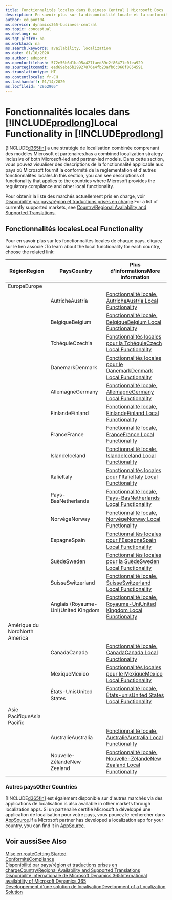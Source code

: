 ```yaml
---
title: Fonctionnalités locales dans Business Central | Microsoft Docs
description: En savoir plus sur la disponibilité locale et la conformité de la réglementation de Dynamics 365 Business Central.
author: edupont04
ms.service: dynamics365-business-central
ms.topic: conceptual
ms.devlang: na
ms.tgt_pltfrm: na
ms.workload: na
ms.search.keywords: availability, localization
ms.date: 01/10/2020
ms.author: edupont
ms.openlocfilehash: 572e56b6d1ba95a427faed89c2f86471c0fea929
ms.sourcegitcommit: ead69ebe5b29927876a4fb23afb6c066f8854591
ms.translationtype: HT
ms.contentlocale: fr-CH
ms.lasthandoff: 01/14/2020
ms.locfileid: "2952905"
---
```

# <a name="local-functionality-in-includeprodlongincludesprodlongmd"></a><span data-ttu-id="f0630-103">Fonctionnalités locales dans [!INCLUDE[prodlong](includes/prodlong.md)]</span><span class="sxs-lookup"><span data-stu-id="f0630-103">Local Functionality in [!INCLUDE[prodlong](includes/prodlong.md)]</span></span>

[!INCLUDE[d365fin](includes/d365fin_md.md)] <span data-ttu-id="f0630-104">a une stratégie de localisation combinée comprenant des modèles Microsoft et partenaires.</span><span class="sxs-lookup"><span data-stu-id="f0630-104">has a combined localization strategy inclusive of both Microsoft-led and partner-led models.</span></span> <span data-ttu-id="f0630-105">Dans cette section, vous pouvez visualiser des descriptions de la fonctionnalité applicable aux pays où Microsoft fournit la conformité de la réglementation et d'autres fonctionnalités locales.</span><span class="sxs-lookup"><span data-stu-id="f0630-105">In this section, you can see descriptions of functionality that applies to the countries where Microsoft provides the regulatory compliance and other local functionality.</span></span>  

<span data-ttu-id="f0630-106">Pour obtenir la liste des marchés actuellement pris en charge, voir [Disponibilité par pays/région et traductions prises en charge](/dynamics365/business-central/dev-itpro/compliance/apptest-countries-and-translations?toc=/dynamics365/business-central/toc.json).</span><span class="sxs-lookup"><span data-stu-id="f0630-106">For a list of currently supported markets, see [Country/Regional Availability and Supported Translations](/dynamics365/business-central/dev-itpro/compliance/apptest-countries-and-translations?toc=/dynamics365/business-central/toc.json).</span></span>  

## <a name="local-functionality"></a><span data-ttu-id="f0630-107">Fonctionnalités locales</span><span class="sxs-lookup"><span data-stu-id="f0630-107">Local Functionality</span></span>

<span data-ttu-id="f0630-108">Pour en savoir plus sur les fonctionnalités locales de chaque pays, cliquez sur le lien associé :</span><span class="sxs-lookup"><span data-stu-id="f0630-108">To learn about the local functionality for each country, choose the related link:</span></span>

| <span data-ttu-id="f0630-109">Région</span><span class="sxs-lookup"><span data-stu-id="f0630-109">Region</span></span> | <span data-ttu-id="f0630-110">Pays</span><span class="sxs-lookup"><span data-stu-id="f0630-110">Country</span></span> | <span data-ttu-id="f0630-111">Plus d'informations</span><span class="sxs-lookup"><span data-stu-id="f0630-111">More information</span></span> |
| --- | --- |--- |
| <span data-ttu-id="f0630-112">Europe</span><span class="sxs-lookup"><span data-stu-id="f0630-112">Europe</span></span> |  | |
|        | <span data-ttu-id="f0630-113">Autriche</span><span class="sxs-lookup"><span data-stu-id="f0630-113">Austria</span></span> | [<span data-ttu-id="f0630-114">Fonctionnalité locale, Autriche</span><span class="sxs-lookup"><span data-stu-id="f0630-114">Austria Local Functionality</span></span>](localfunctionality/austria/austria-local-functionality.md) |
|        | <span data-ttu-id="f0630-115">Belgique</span><span class="sxs-lookup"><span data-stu-id="f0630-115">Belgium</span></span> | [<span data-ttu-id="f0630-116">Fonctionnalité locale, Belgique</span><span class="sxs-lookup"><span data-stu-id="f0630-116">Belgium Local Functionality</span></span>](localfunctionality/belgium/belgium-local-functionality.md) |
|        | <span data-ttu-id="f0630-117">Tchéquie</span><span class="sxs-lookup"><span data-stu-id="f0630-117">Czechia</span></span> | [<span data-ttu-id="f0630-118">Fonctionnalités locales pour la Tchéquie</span><span class="sxs-lookup"><span data-stu-id="f0630-118">Czech Local Functionality</span></span>](localfunctionality/czech/czech-local-functionality.md) |
|        | <span data-ttu-id="f0630-119">Danemark</span><span class="sxs-lookup"><span data-stu-id="f0630-119">Denmark</span></span> | [<span data-ttu-id="f0630-120">Fonctionnalités locales pour le Danemark</span><span class="sxs-lookup"><span data-stu-id="f0630-120">Denmark Local Functionality</span></span>](localfunctionality/denmark/denmark-local-functionality.md) |
|        | <span data-ttu-id="f0630-121">Allemagne</span><span class="sxs-lookup"><span data-stu-id="f0630-121">Germany</span></span> | [<span data-ttu-id="f0630-122">Fonctionnalité locale, Allemagne</span><span class="sxs-lookup"><span data-stu-id="f0630-122">Germany Local Functionality</span></span>](localfunctionality/germany/germany-local-functionality.md) |
|        | <span data-ttu-id="f0630-123">Finlande</span><span class="sxs-lookup"><span data-stu-id="f0630-123">Finland</span></span> | [<span data-ttu-id="f0630-124">Fonctionnalité locale, Finlande</span><span class="sxs-lookup"><span data-stu-id="f0630-124">Finland Local Functionality</span></span>](localfunctionality/finland/finland-local-functionality.md) |
|        | <span data-ttu-id="f0630-125">France</span><span class="sxs-lookup"><span data-stu-id="f0630-125">France</span></span> | [<span data-ttu-id="f0630-126">Fonctionnalité locale, France</span><span class="sxs-lookup"><span data-stu-id="f0630-126">France Local Functionality</span></span>](localfunctionality/france/france-local-functionality.md) |
|        | <span data-ttu-id="f0630-127">Islande</span><span class="sxs-lookup"><span data-stu-id="f0630-127">Iceland</span></span> | [<span data-ttu-id="f0630-128">Fonctionnalité locale, Islande</span><span class="sxs-lookup"><span data-stu-id="f0630-128">Iceland Local Functionality</span></span>](localfunctionality/iceland/iceland-local-functionality.md) |
|        | <span data-ttu-id="f0630-129">Italie</span><span class="sxs-lookup"><span data-stu-id="f0630-129">Italy</span></span> | [<span data-ttu-id="f0630-130">Fonctionnalités locales pour l'Italie</span><span class="sxs-lookup"><span data-stu-id="f0630-130">Italy Local Functionality</span></span>](localfunctionality/italy/italy-local-functionality.md) |
|        | <span data-ttu-id="f0630-131">Pays-Bas</span><span class="sxs-lookup"><span data-stu-id="f0630-131">Netherlands</span></span> | [<span data-ttu-id="f0630-132">Fonctionnalité locale, Pays-Bas</span><span class="sxs-lookup"><span data-stu-id="f0630-132">Netherlands Local Functionality</span></span>](localfunctionality/netherlands/netherlands-local-functionality.md) |
|        | <span data-ttu-id="f0630-133">Norvège</span><span class="sxs-lookup"><span data-stu-id="f0630-133">Norway</span></span> | [<span data-ttu-id="f0630-134">Fonctionnalité locale, Norvège</span><span class="sxs-lookup"><span data-stu-id="f0630-134">Norway Local Functionality</span></span>](localfunctionality/norway/norway-local-functionality.md) |
|        | <span data-ttu-id="f0630-135">Espagne</span><span class="sxs-lookup"><span data-stu-id="f0630-135">Spain</span></span> | [<span data-ttu-id="f0630-136">Fonctionnalités locales pour l'Espagne</span><span class="sxs-lookup"><span data-stu-id="f0630-136">Spain Local Functionality</span></span>](localfunctionality/spain/spain-local-functionality.md) |
|        | <span data-ttu-id="f0630-137">Suède</span><span class="sxs-lookup"><span data-stu-id="f0630-137">Sweden</span></span> | [<span data-ttu-id="f0630-138">Fonctionnalités locales pour la Suède</span><span class="sxs-lookup"><span data-stu-id="f0630-138">Sweden Local Functionality</span></span>](localfunctionality/sweden/sweden-local-functionality.md) |
|        | <span data-ttu-id="f0630-139">Suisse</span><span class="sxs-lookup"><span data-stu-id="f0630-139">Switzerland</span></span> | [<span data-ttu-id="f0630-140">Fonctionnalité locale, Suisse</span><span class="sxs-lookup"><span data-stu-id="f0630-140">Switzerland Local Functionality</span></span>](localfunctionality/switzerland/switzerland-local-functionality.md) |
|        | <span data-ttu-id="f0630-141">Anglais (Royaume-Uni)</span><span class="sxs-lookup"><span data-stu-id="f0630-141">United Kingdom</span></span> | [<span data-ttu-id="f0630-142">Fonctionnalité locale, Royaume-Uni</span><span class="sxs-lookup"><span data-stu-id="f0630-142">United Kingdom Local Functionality</span></span>](localfunctionality/unitedkingdom/united-kingdom-local-functionality.md) |
| <span data-ttu-id="f0630-143">Amérique du Nord</span><span class="sxs-lookup"><span data-stu-id="f0630-143">North America</span></span> |       |  |
|        | <span data-ttu-id="f0630-144">Canada</span><span class="sxs-lookup"><span data-stu-id="f0630-144">Canada</span></span>|[<span data-ttu-id="f0630-145">Fonctionnalité locale, Canada</span><span class="sxs-lookup"><span data-stu-id="f0630-145">Canada Local Functionality</span></span>](localfunctionality/canada/canada-local-functionality.md) |
|        | <span data-ttu-id="f0630-146">Mexique</span><span class="sxs-lookup"><span data-stu-id="f0630-146">Mexico</span></span> | [<span data-ttu-id="f0630-147">Fonctionnalités locales pour le Mexique</span><span class="sxs-lookup"><span data-stu-id="f0630-147">Mexico Local Functionality</span></span>](localfunctionality/mexico/mexico-local-functionality.md) |
|        | <span data-ttu-id="f0630-148">États-Unis</span><span class="sxs-lookup"><span data-stu-id="f0630-148">United States</span></span>|[<span data-ttu-id="f0630-149">Fonctionnalité locale, États-unis</span><span class="sxs-lookup"><span data-stu-id="f0630-149">United States Local Functionality</span></span>](localfunctionality/unitedstates/united-states-local-functionality.md) |
| <span data-ttu-id="f0630-150">Asie Pacifique</span><span class="sxs-lookup"><span data-stu-id="f0630-150">Asia Pacific</span></span> |       |  |
|        | <span data-ttu-id="f0630-151">Australie</span><span class="sxs-lookup"><span data-stu-id="f0630-151">Australia</span></span> | [<span data-ttu-id="f0630-152">Fonctionnalité locale, Australie</span><span class="sxs-lookup"><span data-stu-id="f0630-152">Australia Local Functionality</span></span>](localfunctionality/australia/australia-local-functionality.md) |
|        | <span data-ttu-id="f0630-153">Nouvelle-Zélande</span><span class="sxs-lookup"><span data-stu-id="f0630-153">New Zealand</span></span> | [<span data-ttu-id="f0630-154">Fonctionnalité locale, Nouvelle-Zélande</span><span class="sxs-lookup"><span data-stu-id="f0630-154">New Zealand Local Functionality</span></span>](localfunctionality/newzealand/new-zealand-local-functionality.md) |

### <a name="other-countries"></a><span data-ttu-id="f0630-155">Autres pays</span><span class="sxs-lookup"><span data-stu-id="f0630-155">Other Countries</span></span>
[!INCLUDE[d365fin](includes/d365fin_md.md)] <span data-ttu-id="f0630-156">est également disponible sur d'autres marchés via des applications de localisation.</span><span class="sxs-lookup"><span data-stu-id="f0630-156">is also available in other markets through localization apps.</span></span> <span data-ttu-id="f0630-157">Si un partenaire certifié Microsoft a développé une application de localisation pour votre pays, vous pouvez le rechercher dans [AppSource](https://appsource.microsoft.com/product/dynamics-365-business-central/).</span><span class="sxs-lookup"><span data-stu-id="f0630-157">If a Microsoft partner has developed a localization app for your country, you can find it in [AppSource](https://appsource.microsoft.com/product/dynamics-365-business-central/).</span></span>

## <a name="see-also"></a><span data-ttu-id="f0630-158">Voir aussi</span><span class="sxs-lookup"><span data-stu-id="f0630-158">See Also</span></span>
[<span data-ttu-id="f0630-159">Mise en route</span><span class="sxs-lookup"><span data-stu-id="f0630-159">Getting Started</span></span>](product-get-started.md)  
[<span data-ttu-id="f0630-160">Conformité</span><span class="sxs-lookup"><span data-stu-id="f0630-160">Compliance</span></span>](compliance/compliance-overview.md)  
[<span data-ttu-id="f0630-161">Disponibilité par pays/région et traductions prises en charge</span><span class="sxs-lookup"><span data-stu-id="f0630-161">Country/Regional Availability and Supported Translations</span></span>](/dynamics365/business-central/dev-itpro/compliance/apptest-countries-and-translations?toc=/dynamics365/business-central/toc.json)  
[<span data-ttu-id="f0630-162">Disponibilité internationale de Microsoft Dynamics 365</span><span class="sxs-lookup"><span data-stu-id="f0630-162">International availability of Microsoft Dynamics 365</span></span>](/dynamics365/get-started/availability)  
[<span data-ttu-id="f0630-163">Développement d'une solution de localisation</span><span class="sxs-lookup"><span data-stu-id="f0630-163">Development of a Localization Solution</span></span>](/dynamics365/business-central/dev-itpro/developer/readiness/readiness-develop-localization)  
